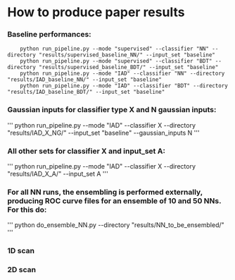 # How to produce paper results

### Baseline performances:

```
    python run_pipeline.py --mode "supervised" --classifier "NN" --directory "results/supervised_baseline_NN/" --input_set "baseline"
    python run_pipeline.py --mode "supervised" --classifier "BDT" --directory "results/supervised_baseline_BDT/" --input_set "baseline"
    python run_pipeline.py --mode "IAD" --classifier "NN" --directory "results/IAD_baseline_NN/" --input_set "baseline"
    python run_pipeline.py --mode "IAD" --classifier "BDT" --directory "results/IAD_baseline_BDT/" --input_set "baseline"
```

### Gaussian inputs for classifier type X and N gaussian inputs:

'''
    python run_pipeline.py --mode "IAD" --classifier X --directory "results/IAD_X_NG/" --input_set "baseline" --gaussian_inputs N
'''

### All other sets for classifier X and input_set A:

'''
    python run_pipeline.py --mode "IAD" --classifier X --directory "results/IAD_X_A/" --input_set A
'''

### For all NN runs, the ensembling is performed externally, producing ROC curve files for an ensemble of 10 and 50 NNs. For this do: 
'''
    python do_ensemble_NN.py --directory "results/NN_to_be_ensembled/"
'''

### 1D scan


### 2D scan